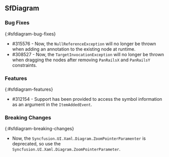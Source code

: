 ## SfDiagram

### Bug Fixes
{:#sfdiagram-bug-fixes}

* \#315576 - Now, the `NullReferenceException` will no longer be thrown when adding an annotation to the existing node at runtime.
* \#308527 - Now, the `TargetInvocationException` will no longer be thrown when dragging the nodes after removing `PanRailsX` and `PanRailsY` constraints.

### Features
{:#sfdiagram-features}

* \#312154 - Support has been provided to access the symbol information as an argument in the `ItemAddedEvent`.

### Breaking Changes
{:#sfdiagram-breaking-changes}

* Now, the `Syncfusion.UI.Xaml.Diagram.ZoomPointerParamenter` is deprecated, so use the `Syncfusion.UI.Xaml.Diagram.ZoomPointerParameter`.